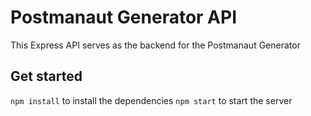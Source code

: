 # Postmanaut Generator API

This Express API serves as the backend for the Postmanaut Generator

## Get started

`npm install` to install the dependencies
`npm start` to start the server
